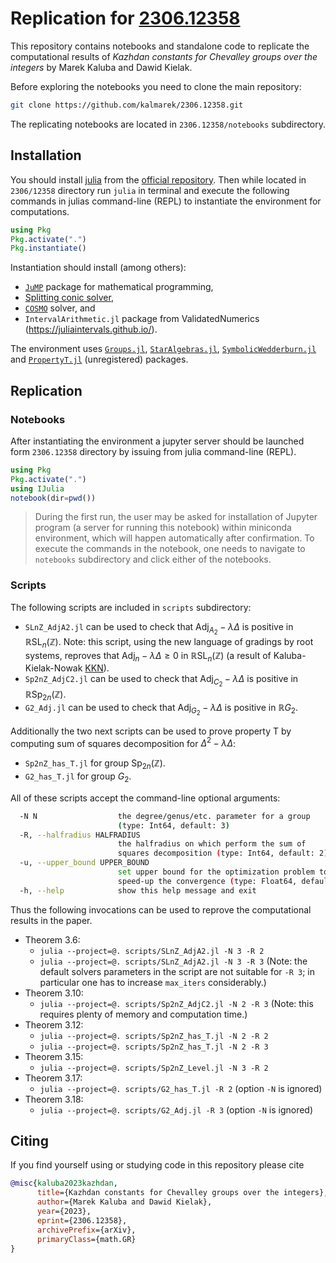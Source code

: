 # Replication for [2306.12358](https://arxiv.org/abs/2306.12358)

This repository contains notebooks and standalone code to replicate the computational results of _Kazhdan constants for Chevalley groups over the integers_ by Marek Kaluba and Dawid Kielak.

Before exploring the notebooks you need to clone the main repository:

```bash
git clone https://github.com/kalmarek/2306.12358.git
```

The replicating notebooks are located in `2306.12358/notebooks` subdirectory.

## Installation

You should install [julia](https://julialang.org/) from the [official repository](https://julialang.org/downloads/). Then while located in `2306/12358` directory run `julia` in terminal and execute the following commands in julias command-line (REPL) to instantiate the environment for computations.

```julia
using Pkg
Pkg.activate(".")
Pkg.instantiate()
```

Instantiation should install (among others):

* [`JuMP`](https://jump.dev/) package for mathematical programming,
* [Splitting conic solver](https://github.com/cvxgrp/scs),
* [`COSMO`](https://github.com/oxfordcontrol/COSMO.jl) solver, and
* `IntervalArithmetic.jl` package from ValidatedNumerics (https://juliaintervals.github.io/).

The environment uses [`Groups.jl`](https://github.com/kalmarek/Groups.jl), [`StarAlgebras.jl`](https://github.com/kalmarek/StarAlgebras.jl/), [`SymbolicWedderburn.jl`](https://github.com/kalmarek/SymbolicWedderburn.jl/) and [`PropertyT.jl`](https://github.com/kalmarek/PropertyT.jl/) (unregistered) packages.

## Replication

### Notebooks

After instantiating the environment a jupyter server should be launched form `2306.12358` directory by issuing from julia command-line (REPL).

```julia
using Pkg
Pkg.activate(".")
using IJulia
notebook(dir=pwd())
```

> During the first run, the user may be asked for installation of Jupyter program (a server for running this notebook) within miniconda environment, which will happen automatically after confirmation. To execute the commands in the notebook, one needs to navigate to `notebooks` subdirectory and click either of the notebooks.

### Scripts

The following scripts are included in `scripts`  subdirectory:

* `SLnZ_AdjA2.jl` can be used to check that $\operatorname{Adj}_{A_2} - \lambda \Delta$ is positive in $\mathbb{R} \operatorname{SL}_{n}(\mathbb{Z})$. Note: this script, using the new language of gradings by root systems, reproves that $\operatorname{Adj}_n - \lambda \Delta \geqslant 0$ in $\mathbb{R} \operatorname{SL}_n(\mathbb{Z})$ (a result of Kaluba-Kielak-Nowak [KKN](https://arxiv.org/abs/1812.03456)).
* `Sp2nZ_AdjC2.jl` can be used to check that $\operatorname{Adj}_{C_2} - \lambda \Delta$ is positive in $\mathbb{R} \operatorname{Sp}_{2n}(\mathbb{Z})$.
* `G2_Adj.jl` can be used to check that $\operatorname{Adj}_{G_2} - \lambda \Delta$ is positive in $\mathbb{R} G_2$.

Additionally the two next scripts can be used to prove property T by computing sum of squares decomposition for $\Delta^2 - \lambda \Delta$:

* `Sp2nZ_has_T.jl` for group $\operatorname{Sp}_{2n}(\mathbb{Z})$.
* `G2_has_T.jl` for group $G_2$.

All of these scripts accept the command-line optional arguments:

```bash
  -N N                  the degree/genus/etc. parameter for a group
                        (type: Int64, default: 3)
  -R, --halfradius HALFRADIUS
                        the halfradius on which perform the sum of
                        squares decomposition (type: Int64, default: 2)
  -u, --upper_bound UPPER_BOUND
                        set upper bound for the optimization problem to
                        speed-up the convergence (type: Float64, default: Inf)
  -h, --help            show this help message and exit
```

Thus the following invocations can be used to reprove the computational results in the paper.

* Theorem 3.6:
  * `julia --project=@. scripts/SLnZ_AdjA2.jl -N 3 -R 2`
  * `julia --project=@. scripts/SLnZ_AdjA2.jl -N 3 -R 3` (Note: the default solvers parameters in the script are not suitable for `-R 3`; in particular one has to increase `max_iters` considerably.)
* Theorem 3.10:
  * `julia --project=@. scripts/Sp2nZ_AdjC2.jl -N 2 -R 3` (Note: this requires plenty of memory and computation time.)
* Theorem 3.12:
  * `julia --project=@. scripts/Sp2nZ_has_T.jl -N 2 -R 2`
  * `julia --project=@. scripts/Sp2nZ_has_T.jl -N 2 -R 3`
* Theorem 3.15:
  * `julia --project=@. scripts/Sp2nZ_Level.jl -N 3 -R 2`
* Theorem 3.17:
  * `julia --project=@. scripts/G2_has_T.jl -R 2` (option `-N` is ignored)
* Theorem 3.18:
  * `julia --project=@. scripts/G2_Adj.jl -R 3` (option `-N` is ignored)

## Citing

If you find yourself using or studying code in this repository please cite

```bibtex
@misc{kaluba2023kazhdan,
      title={Kazhdan constants for Chevalley groups over the integers},
      author={Marek Kaluba and Dawid Kielak},
      year={2023},
      eprint={2306.12358},
      archivePrefix={arXiv},
      primaryClass={math.GR}
}
```
